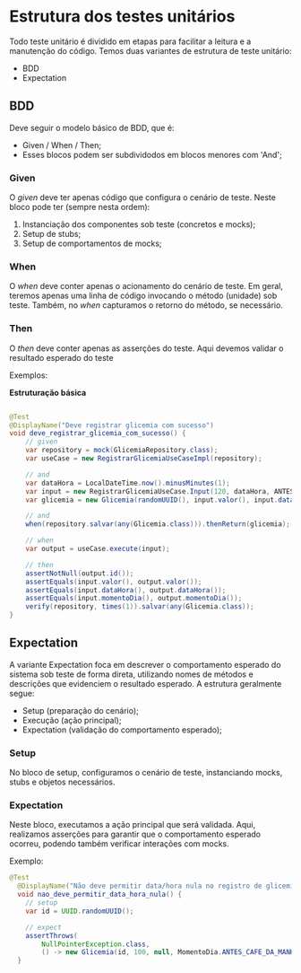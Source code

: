 # Estrutura dos testes unitários

Todo teste unitário é dividido em etapas para facilitar a leitura e a manutenção do código. Temos
duas variantes de estrutura de teste unitário:

- BDD
- Expectation

## BDD

Deve seguir o modelo básico de BDD, que é:

- Given / When / Then;
- Esses blocos podem ser subdividodos em blocos menores com 'And';

### Given

O _given_ deve ter apenas código que configura o cenário de teste. Neste bloco pode ter (sempre
nesta
ordem):

1. Instanciação dos componentes sob teste (concretos e mocks);
2. Setup de stubs;
3. Setup de comportamentos de mocks;

### When

O _when_ deve conter apenas o acionamento do cenário de teste. Em geral, teremos apenas uma linha de
código invocando o método (unidade) sob teste. Também, no _when_ capturamos o retorno do método, se
necessário.

### Then

O _then_ deve conter apenas as asserções do teste. Aqui devemos validar o resultado esperado do
teste

Exemplos:

**Estruturação básica**

```java

@Test
@DisplayName("Deve registrar glicemia com sucesso")
void deve_registrar_glicemia_com_sucesso() {
    // given
    var repository = mock(GlicemiaRepository.class);
    var useCase = new RegistrarGlicemiaUseCaseImpl(repository);

    // and
    var dataHora = LocalDateTime.now().minusMinutes(1);
    var input = new RegistrarGlicemiaUseCase.Input(120, dataHora, ANTES_CAFE_DA_MANHA);
    var glicemia = new Glicemia(randomUUID(), input.valor(), input.dataHora(), input.momentoDia());

    // and
    when(repository.salvar(any(Glicemia.class))).thenReturn(glicemia);

    // when
    var output = useCase.execute(input);

    // then
    assertNotNull(output.id());
    assertEquals(input.valor(), output.valor());
    assertEquals(input.dataHora(), output.dataHora());
    assertEquals(input.momentoDia(), output.momentoDia());
    verify(repository, times(1)).salvar(any(Glicemia.class));
}
```

## Expectation

A variante Expectation foca em descrever o comportamento esperado do sistema sob teste de forma direta, utilizando nomes de métodos e descrições que evidenciem o resultado esperado. A estrutura geralmente segue:

- Setup (preparação do cenário);
- Execução (ação principal);
- Expectation (validação do comportamento esperado);

### Setup

No bloco de setup, configuramos o cenário de teste, instanciando mocks, stubs e objetos necessários.

### Expectation

Neste bloco, executamos a ação principal que será validada. Aqui, realizamos asserções para garantir que o comportamento esperado ocorreu, podendo também verificar interações com mocks.

Exemplo:

```java
@Test
  @DisplayName("Não deve permitir data/hora nula no registro de glicemia")
  void nao_deve_permitir_data_hora_nula() {
    // setup
    var id = UUID.randomUUID();

    // expect
    assertThrows(
        NullPointerException.class,
        () -> new Glicemia(id, 100, null, MomentoDia.ANTES_CAFE_DA_MANHA));
  }
```

